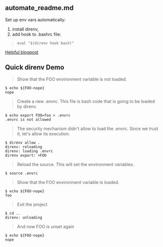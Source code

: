 ## automate_readme.md

Set up env vars automatically:

1. install direnv, 
2. add hook to .bashrc file:
>`eval "$(direnv hook bash)"`

[Helpful blogpost](https://kellner.io/direnv.html)

## Quick direnv Demo

>Show that the FOO environment variable is not loaded.
```
$ echo ${FOO-nope}
nope
```

>Create a new .envrc. This file is bash code that is going to be loaded by direnv.
```
$ echo export FOO=foo > .envrc
.envrc is not allowed
```

>The security mechanism didn't allow to load the .envrc. Since we trust it, let's allow its execution.
```
$ direnv allow .
direnv: reloading
direnv: loading .envrc
direnv export: +FOO
```

>Reload the source. This will set the environment variables.
```
$ source .envrc
```


>Show that the FOO environment variable is loaded.
```
$ echo ${FOO-nope}
foo
```

>Exit the project
```
$ cd ..
direnv: unloading
```

>And now FOO is unset again
```
$ echo ${FOO-nope}
nope
```